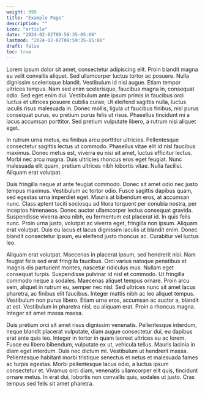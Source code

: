 ```yaml
---
weight: 999
title: "Example Page"
description: ""
icon: "article"
date: "2024-02-02T09:59:35-05:00"
lastmod: "2024-02-02T09:59:35-05:00"
draft: false
toc: true
---
```




Lorem ipsum dolor sit amet, consectetur adipiscing elit. Proin blandit magna eu velit convallis aliquet. Sed ullamcorper luctus tortor ac posuere. Nulla dignissim scelerisque blandit. Vestibulum id nisi augue. Etiam tempor ultrices tempus. Nam sed enim scelerisque, faucibus magna in, consequat odio. Sed eget enim dui. Vestibulum ante ipsum primis in faucibus orci luctus et ultrices posuere cubilia curae; Ut eleifend sagittis nulla, luctus iaculis risus malesuada in. Donec mollis, ligula ut faucibus finibus, nisl purus consequat purus, eu pretium purus felis ut risus. Phasellus tincidunt mi a lacus accumsan porttitor. Sed pretium vulputate libero, a rutrum nisi aliquet eget.

In rutrum urna metus, eu finibus arcu porttitor ultricies. Pellentesque consectetur sagittis lectus ut commodo. Phasellus vitae elit id nisl faucibus maximus. Donec metus est, viverra eu nisi sit amet, luctus efficitur lectus. Morbi nec arcu magna. Duis ultricies rhoncus eros eget feugiat. Nunc malesuada elit quam, pretium ultrices nibh lobortis vitae. Nulla facilisi. Aliquam erat volutpat.

Duis fringilla neque at ante feugiat commodo. Donec sit amet odio nec justo tempus maximus. Vestibulum ac tortor odio. Fusce sagittis dapibus quam, sed egestas urna imperdiet eget. Mauris at bibendum eros, at accumsan nunc. Class aptent taciti sociosqu ad litora torquent per conubia nostra, per inceptos himenaeos. Donec auctor ullamcorper lectus consequat gravida. Suspendisse viverra arcu nibh, eu fermentum est placerat id. In quis felis nunc. Proin urna justo, volutpat ac viverra eget, fringilla non ipsum. Aliquam erat volutpat. Duis eu lacus et lacus dignissim iaculis ut blandit enim. Donec blandit consectetur ipsum, eu eleifend justo rhoncus ac. Curabitur vel luctus leo.

Aliquam erat volutpat. Maecenas in placerat ipsum, sed hendrerit nisi. Nam feugiat felis sed erat fringilla faucibus. Orci varius natoque penatibus et magnis dis parturient montes, nascetur ridiculus mus. Nullam eget consequat turpis. Suspendisse pulvinar id nisl et commodo. Ut fringilla commodo neque a sodales. Maecenas aliquet tempus ornare. Proin arcu sem, aliquet in rutrum eu, semper nec nisl. Sed ultrices nunc sit amet lacus pharetra, ac finibus elit faucibus. Integer mattis nibh ac leo aliquet tempus. Vestibulum non purus libero. Etiam urna eros, accumsan ac auctor a, blandit at est. Vestibulum in pharetra nisl, eu aliquam erat. Proin a rhoncus magna. Integer sit amet massa massa.

Duis pretium orci sit amet risus dignissim venenatis. Pellentesque interdum, neque blandit placerat vulputate, diam augue consectetur dui, eu dapibus erat ante quis leo. Integer in tortor in quam laoreet ultrices eu ac lorem. Fusce eu libero bibendum, vulputate ex ut, vehicula tellus. Mauris lacinia in diam eget interdum. Duis nec dictum mi. Vestibulum ut hendrerit massa. Pellentesque habitant morbi tristique senectus et netus et malesuada fames ac turpis egestas. Morbi pellentesque lacus odio, a luctus ipsum consectetur et. Vivamus orci diam, venenatis ullamcorper elit quis, tincidunt ornare metus. In erat dui, lobortis non convallis quis, sodales ut justo. Cras tempus sed felis sit amet pharetra. 
